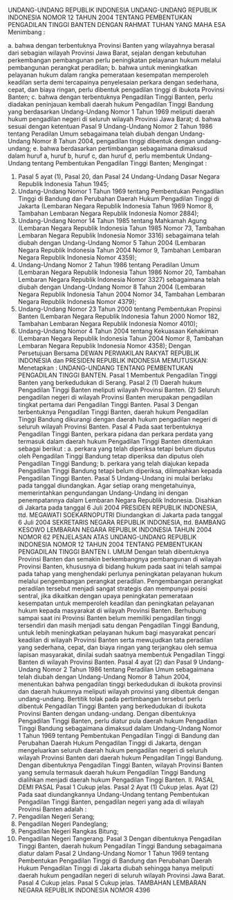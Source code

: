  UNDANG-UNDANG REPUBLIK INDONESIA UNDANG-UNDANG REPUBLIK INDONESIA NOMOR 12 TAHUN 2004 TENTANG PEMBENTUKAN PENGADILAN TINGGI BANTEN
DENGAN RAHMAT TUHAN YANG MAHA ESA
Menimbang :

a. bahwa dengan terbentuknya Provinsi Banten yang wilayahnya berasal dari sebagian wilayah Provinsi Jawa Barat, sejalan dengan kebutuhan perkembangan pembangunan perlu peningkatan pelayanan hukum melalui pembangunan perangkat peradilan;
b. bahwa untuk meningkatkan pelayanan hukum dalam rangka pemerataan kesempatan memperoleh keadilan serta demi tercapainya penyelesaian perkara dengan sederhana, cepat, dan biaya ringan, perlu dibentuk pengadilan tinggi di ibukota Provinsi Banten;
c. bahwa dengan terbentuknya Pengadilan Tinggi Banten, perlu diadakan peninjauan kembali daerah hukum Pengadilan Tinggi Bandung yang berdasarkan Undang-Undang Nomor 1 Tahun 1969 meliputi daerah hukum pengadilan negeri di seluruh wilayah Provinsi Jawa Barat;
d. bahwa sesuai dengan ketentuan Pasal 9 Undang-Undang Nomor 2 Tahun 1986 tentang Peradilan Umum sebagaimana telah diubah dengan Undang-Undang Nomor 8 Tahun 2004, pengadilan tinggi dibentuk dengan undang-undang;
e. bahwa berdasarkan pertimbangan sebagaimana dimaksud dalam huruf a, huruf b, huruf c, dan huruf d, perlu membentuk Undang- Undang tentang Pembentukan Pengadilan Tinggi Banten;
Mengingat :

1. Pasal 5 ayat (1), Pasal 20, dan Pasal 24 Undang-Undang Dasar Negara Republik Indonesia Tahun 1945;
2. Undang-Undang Nomor 1 Tahun 1969 tentang Pembentukan Pengadilan Tinggi di Bandung dan Perubahan Daerah Hukum Pengadilan Tinggi di Jakarta (Lembaran Negara Republik Indonesia Tahun 1969 Nomor 8, Tambahan Lembaran Negara Republik Indonesia Nomor 2884);
3. Undang-Undang Nomor 14 Tahun 1985 tentang Mahkamah Agung (Lembaran Negara Republik Indonesia Tahun 1985 Nomor 73, Tambahan Lembaran Negara Republik Indonesia Nomor 3316) sebagaimana telah diubah dengan Undang-Undang Nomor 5 Tahun 2004 (Lembaran Negara Republik Indonesia Tahun 2004 Nomor 9, Tambahan Lembaran Negara Republik Indonesia Nomor 4359);
4. Undang-Undang Nomor 2 Tahun 1986 tentang Peradilan Umum (Lembaran Negara Republik Indonesia Tahun 1986 Nomor 20, Tambahan Lembaran Negara Republik Indonesia Nomor 3327) sebagaimana telah diubah dengan Undang-Undang Nomor 8 Tahun 2004 (Lembaran Negara Republik Indonesia Tahun 2004 Nomor 34, Tambahan Lembaran Negara Republik Indonesia Nomor 4379);
5. Undang-Undang Nomor 23 Tahun 2000 tentang Pembentukan Propinsi Banten (Lembaran Negara Republik Indonesia Tahun 2000 Nomor 182, Tambahan Lembaran Negara Republik Indonesia Nomor 4010);
6. Undang-Undang Nomor 4 Tahun 2004 tentang Kekuasaan Kehakiman (Lembaran Negara Republik Indonesia Tahun 2004 Nomor 8, Tambahan Lembaran Negara Republik Indonesia Nomor 4358); Dengan Persetujuan Bersama DEWAN PERWAKILAN RAKYAT REPUBLIK INDONESIA dan PRESIDEN REPUBLIK INDONESIA
MEMUTUSKAN:
 Menetapkan : UNDANG-UNDANG TENTANG PEMBENTUKAN PENGADILAN TINGGI BANTEN.
Pasal 1
Membentuk Pengadilan Tinggi Banten yang berkedudukan di Serang.
Pasal 2
(1) Daerah hukum Pengadilan Tinggi Banten meliputi wilayah Provinsi Banten.
(2) Seluruh pengadilan negeri di wilayah Provinsi Banten merupakan pengadilan tingkat pertama dari Pengadilan Tinggi Banten.
Pasal 3
Dengan terbentuknya Pengadilan Tinggi Banten, daerah hukum Pengadilan Tinggi Bandung dikurangi dengan daerah hukum pengadilan negeri di seluruh wilayah Provinsi Banten.
Pasal 4
Pada saat terbentuknya Pengadilan Tinggi Banten, perkara pidana dan perkara perdata yang termasuk dalam daerah hukum Pengadilan Tinggi Banten ditentukan sebagai berikut :
a. perkara yang telah diperiksa tetapi belum diputus oleh Pengadilan Tinggi Bandung tetap diperiksa dan diputus oleh Pengadilan Tinggi Bandung;
b. perkara yang telah diajukan kepada Pengadilan Tinggi Bandung tetapi belum diperiksa, dilimpahkan kepada Pengadilan Tinggi Banten.
Pasal 5
Undang-Undang ini mulai berlaku pada tanggal diundangkan.
Agar setiap orang mengetahuinya, memerintahkan pengundangan Undang-Undang ini dengan penempatannya dalam Lembaran Negara Republik Indonesia. Disahkan di Jakarta pada tanggal 6 Juli 2004 PRESIDEN REPUBLIK INDONESIA, ttd. MEGAWATI SOEKARNOPUTRI Diundangkan di Jakarta pada tanggal 6 Juli 2004 SEKRETARIS NEGARA REPUBLIK INDONESIA, ttd. BAMBANG KESOWO LEMBARAN NEGARA REPUBLIK INDONESIA TAHUN 2004 NOMOR 62 PENJELASAN ATAS UNDANG-UNDANG REPUBLIK INDONESIA NOMOR 12 TAHUN 2004 TENTANG PEMBENTUKAN PENGADILAN TINGGI BANTEN I. UMUM Dengan telah dibentuknya Provinsi Banten dan semakin berkembangnya pembangunan di wilayah Provinsi Banten, khususnya di bidang hukum pada saat ini telah sampai pada tahap yang menghendaki perlunya peningkatan pelayanan hukum melalui pengembangan perangkat peradilan. Pengembangan perangkat peradilan tersebut menjadi sangat strategis dan mempunyai posisi sentral, jika dikaitkan dengan upaya peningkatan pemerataan kesempatan untuk memperoleh keadilan dan peningkatan pelayanan hukum kepada masyarakat di wilayah Provinsi Banten. Berhubung sampai saat ini Provinsi Banten belum memiliki pengadilan tinggi tersendiri dan masih menjadi satu dengan Pengadilan Tinggi Bandung, untuk lebih meningkatkan pelayanan hukum bagi masyarakat pencari keadilan di wilayah Provinsi Banten serta mewujudkan tata peradilan yang sederhana, cepat, dan biaya ringan yang terjangkau oleh semua lapisan masyarakat, dinilai sudah saatnya membentuk Pengadilan Tinggi Banten di wilayah Provinsi Banten. Pasal 4 ayat (2) dan Pasal 9 Undang-Undang Nomor 2 Tahun 1986 tentang Peradilan Umum sebagaimana telah diubah dengan Undang-Undang Nomor 8 Tahun 2004, menentukan bahwa pengadilan tinggi berkedudukan di ibukota provinsi dan daerah hukumnya meliputi wilayah provinsi yang dibentuk dengan undang-undang. Bertitik tolak pada pertimbangan tersebut perlu dibentuk Pengadilan Tinggi Banten yang berkedudukan di ibukota Provinsi Banten dengan undang-undang. Dengan dibentuknya Pengadilan Tinggi Banten, perlu diatur pula daerah hukum Pengadilan Tinggi Bandung sebagaimana dimaksud dalam Undang-Undang Nomor 1 Tahun 1969 tentang Pembentukan Pengadilan Tinggi di Bandung dan Perubahan Daerah Hukum Pengadilan Tinggi di Jakarta, dengan mengeluarkan seluruh daerah hukum pengadilan negeri di seluruh wilayah Provinsi Banten dari daerah hukum Pengadilan Tinggi Bandung. Dengan dibentuknya Pengadilan Tinggi Banten, wilayah Provinsi Banten yang semula termasuk daerah hukum Pengadilan Tinggi Bandung dialihkan menjadi daerah hukum Pengadilan Tinggi Banten. II. PASAL DEMI PASAL
Pasal 1
Cukup jelas.
Pasal 2
Ayat (1) Cukup jelas. Ayat (2) Pada saat diundangkannya Undang-Undang tentang Pembentukan Pengadilan Tinggi Banten, pengadilan negeri yang ada di wilayah Provinsi Banten adalah :
1. Pengadilan Negeri Serang;
2. Pengadilan Negeri Pandeglang;
3. Pengadilan Negeri Rangkas Bitung;
4. Pengadilan Negeri Tangerang.
Pasal 3
Dengan dibentuknya Pengadilan Tinggi Banten, daerah hukum Pengadilan Tinggi Bandung sebagaimana diatur dalam Pasal 2 Undang-Undang Nomor 1 Tahun 1969 tentang Pembentukan Pengadilan Tinggi di Bandung dan Perubahan Daerah Hukum Pengadilan Tinggi di Jakarta diubah sehingga hanya meliputi daerah hukum pengadilan negeri di seluruh wilayah Provinsi Jawa Barat.
Pasal 4
Cukup jelas.
Pasal 5
Cukup jelas. TAMBAHAN LEMBARAN NEGARA REPUBLIK INDONESIA NOMOR 4396